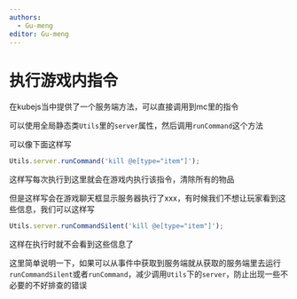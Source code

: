 ```yaml
---
authors:
  - Gu-meng
editor: Gu-meng
---
```

# 执行游戏内指令
在kubejs当中提供了一个服务端方法，可以直接调用到mc里的指令

可以使用全局静态类`Utils`里的`server`属性，然后调用`runCommand`这个方法

可以像下面这样写
```js
Utils.server.runCommand('kill @e[type="item"]');
```
这样写每次执行到这里就会在游戏内执行该指令，清除所有的物品

但是这样写会在游戏聊天框显示服务器执行了xxx，有时候我们不想让玩家看到这些信息，我们可以这样写

```js
Utils.server.runCommandSilent('kill @e[type="item"]');
```

这样在执行时就不会看到这些信息了

这里简单说明一下，如果可以从事件中获取到服务端就从获取的服务端里去运行`runCommandSilent`或者`runCommand`，减少调用`Utils`下的`server`，防止出现一些不必要的不好排查的错误
